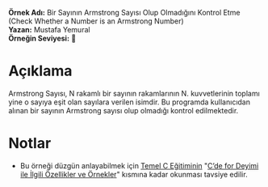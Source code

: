 **Örnek Adı:** Bir Sayının Armstrong Sayısı Olup Olmadığını Kontrol Etme (Check Whether a Number is an Armstrong Number) <br>
**Yazan:** Mustafa Yemural <br>
**Örneğin Seviyesi:** :large_blue_circle: <br>
# Açıklama #
<p>Armstrong Sayısı, N rakamlı bir sayının rakamlarının N. kuvvetlerinin toplamı yine o sayıya eşit olan sayılara verilen isimdir. Bu programda kullanıcıdan alınan bir sayının Armstrong sayısı olup olmadığı kontrol edilmektedir.</p>

# Notlar #
- Bu örneği düzgün anlayabilmek için [Temel C Eğitiminin](https://www.mustafayemural.com/temel-c-egitimi/) "[C’de for Deyimi ile İlgili Özellikler ve Örnekler](https://www.mustafayemural.com/c-my000028/)" kısmına kadar okunması tavsiye edilir.